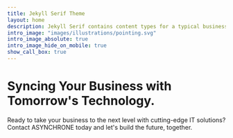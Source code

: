 ```yaml
---
title: Jekyll Serif Theme
layout: home
description: Jekyll Serif contains content types for a typical business website. The theme is fully responsive, blazing fast and artfully illustrated.
intro_image: "images/illustrations/pointing.svg"
intro_image_absolute: true
intro_image_hide_on_mobile: true
show_call_box: true
---
```


# Syncing Your Business with Tomorrow's Technology.

Ready to take your business to the next level with cutting-edge IT solutions? Contact ASYNCHRONE today and let's build the future, together.
